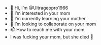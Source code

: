 - 👋 Hi, I’m @Ultrageopro1966
- 👀 I’m interested in your mom
- 🌱 I’m currently learning your mother
- 💞️ I’m looking to collaborate on your mom
- 📫 How to reach me with your mom 
- I was fucking your mom, but she died 🤠
<!---
Ultrageopro1966/Ultrageopro1966 is a ✨ special ✨ repository because its `README.md` (this file) appears on your GitHub profile.
You can click the Preview link to take a look at your changes.
--->
